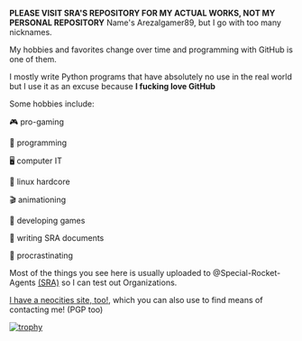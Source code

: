 **PLEASE VISIT SRA'S REPOSITORY FOR MY ACTUAL WORKS, NOT MY PERSONAL REPOSITORY**
Name's Arezalgamer89, but I go with too many nicknames.

My hobbies and favorites change over time and programming with GitHub is one of them.

I mostly write Python programs that have absolutely no use in the real world but I use it as an excuse because **I fucking love GitHub**

Some hobbies include:

🎮 pro-gaming

📑 programming

🖥 computer IT

🐧 linux hardcore

🎬 animationing

💾 developing games

📜 writing SRA documents

🛌 procrastinating


Most of the things you see here is usually uploaded to @Special-Rocket-Agents [\(SRA)](https://github.com/Special-Rocket-Agents) so I can test out Organizations.

[I have a neocities site, too!](https://arezg.neocities.org), which you can also use to find means of contacting me! (PGP too)

[![trophy](https://github-profile-trophy.vercel.app/?username=ArezalGame89)](https://github.com/ryo-ma/github-profile-trophy)
